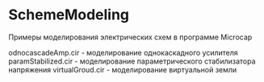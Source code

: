 # SchemeModeling
Примеры моделирования электрических схем в программе Microcap

odnocascadeAmp.cir - моделирование однокаскадного усилителя
paramStabilized.cir - моделирование параметрического стабилизатора напряжения
virtualGroud.cir - моделирование виртуальной земли
